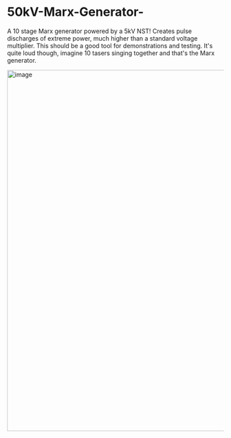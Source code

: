 # 50kV-Marx-Generator-
A 10 stage Marx generator powered by a 5kV NST! Creates pulse discharges of extreme power, much higher than a standard voltage multiplier. 
This should be a good tool for demonstrations and testing. It's quite loud though, imagine 10 tasers singing together and that's the Marx generator.

<img width="629" height="839" alt="image" src="https://github.com/user-attachments/assets/419f4457-372a-46f1-85d0-8cdbc2bb96c5" />
